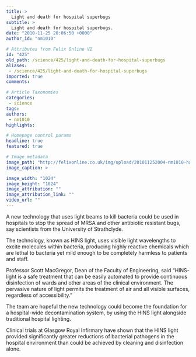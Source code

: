 ```yaml
---
title: >
  Light and death for hospital superbugs
subtitle: >
  Light and death for hospital superbugs.
date: "2010-11-25 20:06:50 +0000"
author_id: "nm1010"

# Attributes from Felix Online V1
id: "425"
old_path: /science/425/light-and-death-for-hospital-superbugs
aliases:
 - /science/425/light-and-death-for-hospital-superbugs
imported: true
comments:

# Article Taxonomies
categories:
 - science
tags:
authors:
 - nm1010
highlights:

# Homepage control params
headline: true
featured: true

# Image metadata
image_path: "http://felixonline.co.uk/img/upload/201011252004-nm1010-handwash.jpg"
image_caption: >

image_width: "1024"
image_height: "1024"
image_attribution: ""
image_attribution_link: ""
video_url: ""
---
```


A new technology that uses light beams to kill bacteria could be used in hospitals to stop the spread of MRSA and other antibiotic resistant bugs, say scientists from the University of Strathclyde.

The technology, known as HINS light, uses visible light wavelengths to excite molecules within bacteria, producing highly reactive chemicals which are lethal to bacteria yet mild enough to be completely harmless to patients and staff.

Professor Scott MacGregor, Dean of the Faculty of Engineering, said “HINS-light is a safe treatment that can be easily automated to provide continuous disinfection of wards and other areas of the clinical environment. The pervasive nature of light permits the treatment of air and all visible surfaces, regardless of accessibility.”

The team are hopeful the new technology could become the foundation for a hospital-wide decontamination system, by using the HINS light alongside traditional hospital lighting.

Clinical trials at Glasgow Royal Infirmary have shown that the HINS light provided significantly greater reductions of bacterial pathogens in the hospital environment than could be achieved by cleaning and disinfection alone.
